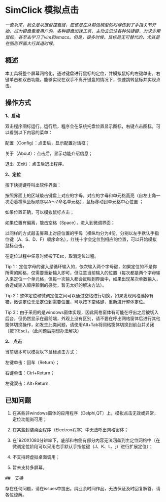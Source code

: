 # SimClick 模拟点击

*一直以来，我总是以键盘控自居，应该是在从前做模型的时候伤到了手指关节开始，成为键盘重度用户的。各种键盘加速工具，主动去记住各种快捷键，力求少用鼠标，甚至去学习了vim和emacs。但是，很多时候，鼠标是无可替代的，尤其是在图形界面大行其道时候。*

## 概述



本工具将整个屏幕网格化，通过键盘进行鼠标的定位，并模拟鼠标的左键单击，右键单击和双击功能，能够实现在双手不离开键盘的情况下，快速跳转鼠标并实现点击。



## 操作方式



**1、启动**

双击程序图标运行。运行后，程序会在系统托盘位置显示图标，右键点击图标，可以看到以下内容的菜单：

配置（Config）：点击后，显示配置对话框；

关于（About）：点击后，显示功能介绍信息；

退出（Exit）：点击后退出程序。



**2、定位**

按下快捷键呼叫出软件界面：

按照界面上的区域敲击键盘上对应的字母，对应的字母和单元格高亮（自左上角一次沿着横纵坐标顺序以A～Z命名单元格），鼠标移动到单元格中心位置	；

如果位置正确，可以模拟鼠标点击；

如果位置有偏离，敲击空格（Space），进入到微调界面；

以同样的方式敲击屏幕上对应位置的字母（横纵均分为4份，分别以左手默认手指位键（A、S、D、F）顺序命名），红线十字会定位到相应的位置，可以开始模拟鼠标点击。

在定位过程中任意时候按下Esc，取消定位过程。

Tip 1：定位字母的键入是循环输入的，依次输入两个字母键，如果定位的不是你所需的网格，仅需要重新输入即可，但注意当前输入的位置（每次都是两个字母输入来定位一个单元格，但每一次输入都会反映到界面中，如果出现某次单数输入，会造成输入顺序颠倒的感觉，暂无太好的解决方法）。

Tip 2：整体定位和微调定位之间可以通过空格进行切换，如果发现网格选择有错，微调定位无法定位到需要位置，可以按下空格键，重新进行整体定位。

Tip 3：由于采用的是windows窗体实现，因此网格窗体有可能在呼出之后被切入后台，但仍然显示在最前端，外观上没有区别，请不要在呼出网格窗体后进行其他窗体切换操作，如发生此类问题，请使用Alt+Tab将网格窗体切换到前台并关闭（按下Esc）。（此问题后期想办法解决）

**3、 点击**

当前版本可以模拟以下鼠标点击方式：

左键单击：回车（Return）；

右键单击：Ctrl+Return；

左键双击：Alt+Return.



## 已知问题

1. 在某些非windows窗体的应用程序（Delphi,QT）上，模拟点击无效或异常，定位功能尚可用；

2. 在某些封装桌面程序（Electron程序）中无法呼出网格窗体；

3. 在1920X1080分辨率下，底部和右侧有部分内容无法涵盖到主定位网格中（在微调定位阶段可以采用右手默认手指位键（J、K、L、;）进行扩展定位）；

4. 不支持跨虚拟桌面调用；

5. 暂未支持多屏幕。

   

##　支持

存在任何问题，请在issues中提出。纯业余时间作品，无法保证及时回复解答，请各位谅解。





